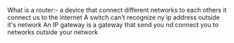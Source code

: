 What is a router:- a device that connect different networks to each others it connect us to the internet
A switch can't recognize ny ip address outside it's network
An IP gateway is a gateway that send you nd connect you to networks outside your network
